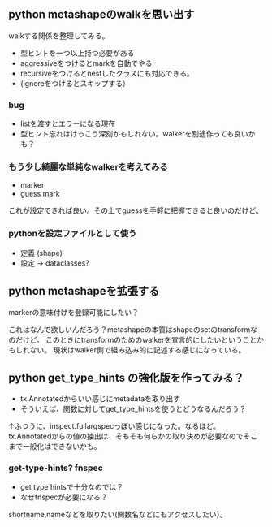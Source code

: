 ## python metashapeのwalkを思い出す

walkする関係を整理してみる。

- 型ヒントを一つ以上持つ必要がある
- aggressiveをつけるとmarkを自動でやる
- recursiveをつけるとnestしたクラスにも対応できる。
- (ignoreをつけるとスキップする）

### bug

- listを渡すとエラーになる現在
- 型ヒント忘れはけっこう深刻かもしれない。walkerを別途作っても良いかも？

### もう少し綺麗な単純なwalkerを考えてみる

- marker
- guess mark

これが設定できれば良い。その上でguessを手軽に把握できると良いのだけど。

### pythonを設定ファイルとして使う

- 定義 (shape)
- 設定 -> dataclasses?

## python metashapeを拡張する

markerの意味付けを登録可能にしたい？

これはなんで欲しいんだろう？metashapeの本質はshapeのsetのtransformなのだけど。
このときにtransformのためのwalkerを宣言的にしたいということかもしれない。
現状はwalker側で組み込み的に記述する感じになっている。

## python get_type_hints の強化版を作ってみる？

- tx.Annotatedからいい感じにmetadataを取り出す
- そういえば、関数に対してget_type_hintsを使うとどうなるんだろう？

↑ふつうに、inspect.fullargspecっぽい感じになった。なるほど。
tx.Annotatedからの値の抽出は、そもそも何らかの取り決めが必要なのでそこまで一般化はできないかも。

### get-type-hints? fnspec

- get type hintsで十分なのでは？
- なぜfnspecが必要になる？

shortname,nameなどを取りたい(関数名などにもアクセスしたい）。

